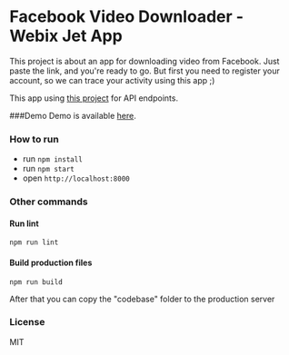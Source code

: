 Facebook Video Downloader - Webix Jet App
===================
This project is about an app for downloading video from Facebook.
Just paste the link, and you're ready to go. But first you need to register
your account, so we can trace your activity using this app ;)

This app using [this project](https://github.com/boypanjaitan16/webix-ep) for API endpoints.

###Demo
Demo is available [here](http://boy-webix.s3-website-ap-southeast-1.amazonaws.com/login).

### How to run

- run ```npm install```
- run ```npm start```
- open ```http://localhost:8000```


### Other commands

#### Run lint

```
npm run lint
```

#### Build production files

```
npm run build
```

After that you can copy the "codebase" folder to the production server


### License

MIT

